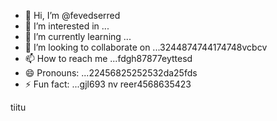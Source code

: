 - 👋 Hi, I’m @fevedserred
- 👀 I’m interested in ...
- 🌱 I’m currently learning ...
- 💞️ I’m looking to collaborate on ...3244874744174748vcbcv
- 📫 How to reach me ...fdgh87877eyttesd
- 😄 Pronouns: ...22456825252532da25fds
- ⚡ Fun fact: ...gjl693
nv reer4568635423
<!---lk.256621drytgresdffwe
fevedserred/fevedserred is a ✨ special ✨ reposisdftory because its `README.md` (this fi56le) appears on your GitHub profile.
You can click the Preview link to take a look at your changes.
--->tiitu
